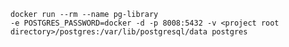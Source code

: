 <code></code>
<code></code>
<code>docker run --rm --name pg-library -e POSTGRES_PASSWORD=docker -d -p 8008:5432 -v \<project root directory\>/postgres:/var/lib/postgresql/data postgres</code>